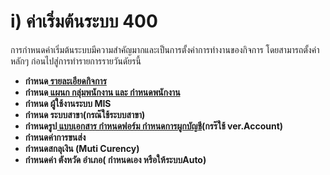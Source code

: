 # i)	ค่าเริ่มต้นระบบ 400

การกำหนดค่าเริ่มต้นระบบมีความสำคัญมากและเป็นการตั้งค่าการทำงานของกิจการ
โดยสามารถตั้งค่าหลักๆ ก่อนไปสู่การทำรายการรายวันดัยรนี้

  * **กำหนด[ รายละเอียดกิจการ](http://www.smlaccount.com/manual/?page_id=412)**
  * **กำหนด[ แผนก กลุ่มพนักงาน และ กำหนดพนักงาน](http://www.smlaccount.com/manual/?page_id=420)**
  * **กำหนด ผู้ใช้งานระบบ MIS**
  * **กำหนด ระบบสาขา(กรณ๊ใช้ระบบสาขา)**
  * **กำหนดรูป[ แบบเอกสาร กำหนดฟอร์ม กำหนดการผูกบัญชี](http://www.smlaccount.com/manual/?page_id=416)(กรร๊ใช้ ver.Account)**
  * **กำหนดค่าการขนส่ง**
  * **กำหนดสกลุเงิน (Muti Curency)**
  * **กำหนดค่า ตังหวัด อำเภอ( กำหนดเอง หรือให้ระบบAuto)**



